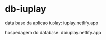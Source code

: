 # db-iuplay
data base da aplicao iuplay: iuplay.netlify.app

hospedagem do database: dbiuplay.netlify.app
